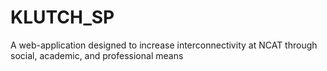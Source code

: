 # KLUTCH_SP
A web-application designed to increase interconnectivity at NCAT through social, academic, and professional means
